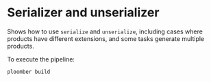 # Serializer and unserializer

Shows how to use `serialize` and `unserialize`, including cases where products
have different extensions, and some tasks generate multiple products.

To execute the pipeline:

```sh
ploomber build
```